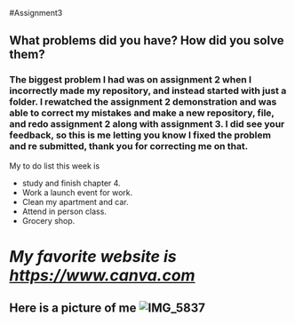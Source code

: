 #Assignment3
## What problems did you have? How did you solve them?
### The biggest problem I had was on assignment 2 when I incorrectly made my repository, and instead started with just a folder. I rewatched the assignment 2 demonstration and was able to correct my mistakes and make a new repository, file, and redo assignment 2 along with assignment 3. I did see your feedback, so this is me letting you know I fixed the problem and re submitted, thank you for correcting me on that. 
My to do list this week is
- study and finish chapter 4.
- Work a launch event for work.
- Clean my apartment and car.
- Attend in person class.
- Grocery shop.
# *My favorite website is https://www.canva.com*
##  Here is a picture of me ![IMG_5837](https://github.com/user-attachments/assets/78c43de8-07b6-4daf-bd20-86feda130f77)